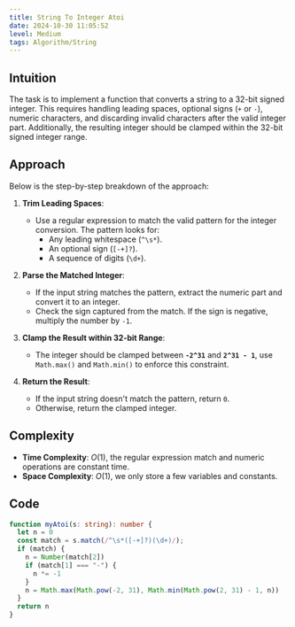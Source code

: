 ```yaml
---
title: String To Integer Atoi
date: 2024-10-30 11:05:52
level: Medium
tags: Algorithm/String
---
```


## Intuition

The task is to implement a function that converts a string to a 32-bit signed integer. This requires handling leading spaces, optional signs (`+` or `-`), numeric characters, and discarding invalid characters after the valid integer part. Additionally, the resulting integer should be clamped within the 32-bit signed integer range.

## Approach

Below is the step-by-step breakdown of the approach:

1. **Trim Leading Spaces**:
	- Use a regular expression to match the valid pattern for the integer conversion. The pattern looks for:
		- Any leading whitespace (`^\s*`).
		- An optional sign (`[-+]?`).
		- A sequence of digits (`\d+`).

2. **Parse the Matched Integer**:
	- If the input string matches the pattern, extract the numeric part and convert it to an integer.
	- Check the sign captured from the match. If the sign is negative, multiply the number by `-1`.

3. **Clamp the Result within 32-bit Range**:
	- The integer should be clamped between **`-2^31`** and **`2^31 - 1`**, use `Math.max()` and `Math.min()` to enforce this constraint.

4. **Return the Result**:
	- If the input string doesn't match the pattern, return `0`.
	- Otherwise, return the clamped integer.

## Complexity

- **Time Complexity**: $O(1)$, the regular expression match and numeric operations are constant time.
- **Space Complexity**: $O(1)$, we only store a few variables and constants.

## Code

```ts
function myAtoi(s: string): number {
  let n = 0
  const match = s.match(/^\s*([-+]?)(\d+)/);
  if (match) {
    n = Number(match[2])
    if (match[1] === "-") {
      n *= -1
    }
    n = Math.max(Math.pow(-2, 31), Math.min(Math.pow(2, 31) - 1, n))
  }
  return n
}
```
